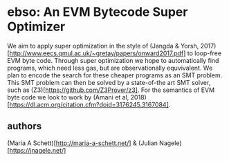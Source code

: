 # ebso: An EVM Bytecode Super Optimizer

We aim to apply super optimization in the style of (Jangda & Yorsh,
 2017)[http://www.eecs.qmul.ac.uk/~gretay/papers/onward2017.pdf] to
 loop-free EVM byte code. Through super optimization we hope to
 automatically find programs, which need less gas, but are
 observationally equvivalent. We plan to encode the search for these
 cheaper programs as an SMT problem. This SMT problem can then be
 solved by a state-of-the art SMT solver, such as
 (Z3)[https://github.com/Z3Prover/z3]. For the semantics of EVM byte
 code we look to work by (Amani et al,
 2018)[https://dl.acm.org/citation.cfm?doid=3176245.3167084].

## authors

(Maria A Schett)[http://maria-a-schett.net/] & (Julian Nagele)[https://jnagele.net/]
